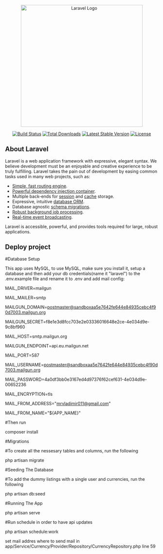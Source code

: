 <p align="center"><a href="https://laravel.com" target="_blank"><img src="https://raw.githubusercontent.com/laravel/art/master/logo-lockup/5%20SVG/2%20CMYK/1%20Full%20Color/laravel-logolockup-cmyk-red.svg" width="400" alt="Laravel Logo"></a></p>

<p align="center">
<a href="https://github.com/laravel/framework/actions"><img src="https://github.com/laravel/framework/workflows/tests/badge.svg" alt="Build Status"></a>
<a href="https://packagist.org/packages/laravel/framework"><img src="https://img.shields.io/packagist/dt/laravel/framework" alt="Total Downloads"></a>
<a href="https://packagist.org/packages/laravel/framework"><img src="https://img.shields.io/packagist/v/laravel/framework" alt="Latest Stable Version"></a>
<a href="https://packagist.org/packages/laravel/framework"><img src="https://img.shields.io/packagist/l/laravel/framework" alt="License"></a>
</p>

## About Laravel

Laravel is a web application framework with expressive, elegant syntax. We believe development must be an enjoyable and creative experience to be truly fulfilling. Laravel takes the pain out of development by easing common tasks used in many web projects, such as:

- [Simple, fast routing engine](https://laravel.com/docs/routing).
- [Powerful dependency injection container](https://laravel.com/docs/container).
- Multiple back-ends for [session](https://laravel.com/docs/session) and [cache](https://laravel.com/docs/cache) storage.
- Expressive, intuitive [database ORM](https://laravel.com/docs/eloquent).
- Database agnostic [schema migrations](https://laravel.com/docs/migrations).
- [Robust background job processing](https://laravel.com/docs/queues).
- [Real-time event broadcasting](https://laravel.com/docs/broadcasting).

Laravel is accessible, powerful, and provides tools required for large, robust applications.

## Deploy project
#Database Setup

This app uses MySQL, to use MySQL, make sure you install it, setup a database and then add your db credentials(name it "laravel") to the .env.example file and rename it to .env and add mail config:

MAIL_DRIVER=mailgun

MAIL_MAILER=smtp

MAILGUN_DOMAIN=postmaster@sandboxaa5e7642fe644e84935cebc4f90d7003.mailgun.org

MAILGUN_SECRET=f8e1e3d8fcc703e2e03336016648e2ce-4e034d9e-9c8bf960

MAIL_HOST=smtp.mailgun.org

MAILGUN_ENDPOINT=api.eu.mailgun.net

MAIL_PORT=587

MAIL_USERNAME=postmaster@sandboxaa5e7642fe644e84935cebc4f90d7003.mailgun.org

MAIL_PASSWORD=4a0df3bb0e3167ed4d97376f62cef631-4e034d9e-00652236

MAIL_ENCRYPTION=tls

MAIL_FROM_ADDRESS="mrvladimir011@gmail.com"

MAIL_FROM_NAME="${APP_NAME}"

#Then run

composer install

#Migrations

#To create all the nessesary tables and columns, run the following

php artisan migrate

#Seeding The Database

#To add the dummy listings with a single user and currencies, run the following

php artisan db:seed

#Running The App

php artisan serve

#Run schedule in order to have api updates

php artisan schedule:work

set mail addres where to send mail in app/Service/Currency/Provider/Repository/CurrencyRepository.php line 59
